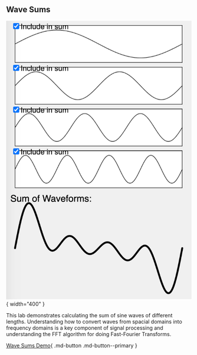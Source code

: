 ## Wave Sums

![](./sum-of-waveforms.png){ width="400" }

This lab demonstrates calculating the sum of sine waves of different lengths.
Understanding how to convert waves from spacial domains into frequency
domains is a key component of signal processing and understanding the FFT
algorithm for doing Fast-Fourier Transforms.

[Wave Sums Demo](./wave-sums.html){ .md-button .md-button--primary }